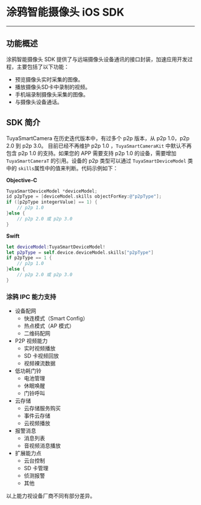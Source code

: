 # 涂鸦智能摄像头 iOS SDK

---

## 功能概述

涂鸦智能摄像头 SDK 提供了与远端摄像头设备通讯的接口封装，加速应用开发过程，主要包括了以下功能：

- 预览摄像头实时采集的图像。
- 播放摄像头SD卡中录制的视频。
- 手机端录制摄像头采集的图像。
- 与摄像头设备通话。

## SDK 简介

TuyaSmartCamera 在历史迭代版本中，有过多个 p2p 版本，从 p2p 1.0，p2p 2.0 到 p2p 3.0。 目前已经不再维护 p2p 1.0 ，```TuyaSmartCameraKit``` 中默认不再包含 p2p 1.0 的支持。如果您的 APP 需要支持 p2p 1.0 的设备，需要增加 ```TuyaSmartCameraT``` 的引用。设备的 p2p 类型可以通过 ```TuyaSmartDeviceModel``` 类中的 ```skills```属性中的值来判断。代码示例如下：

__Objective-C__

```objective-c
TuyaSmartDeviceModel *deviceModel;
id p2pType = [deviceModel.skills objectForKey:@"p2pType"];
if ([p2pType integerValue] == 1) {
    // p2p 1.0
}else {
    // p2p 2.0 或 p2p 3.0
}
```

__Swift__

```swift
let deviceModel:TuyaSmartDeviceModel!
let p2pType = self.device.deviceModel.skills["p2pType"]
if p2pType == 1 {
    // p2p 1.0
}else {
    // p2p 2.0 或 p2p 3.0
}
```

### 涂鸦 IPC 能力支持

* 设备配网
  * 快连模式（Smart Config）
  * 热点模式（AP 模式）
  * 二维码配网
* P2P 视频能力
  * 实时视频播放
  * SD 卡视频回放
  * 视频裸流数据
* 低功耗门铃
  * 电池管理
  * 休眠唤醒
  * 门铃呼叫
* 云存储
  * 云存储服务购买
  * 事件云存储
  * 云视频播放
* 报警消息
  * 消息列表
  * 音视频消息播放
* 扩展能力点
  * 云台控制
  * SD 卡管理
  * 侦测报警
  * 其他

以上能力视设备厂商不同有部分差异。

